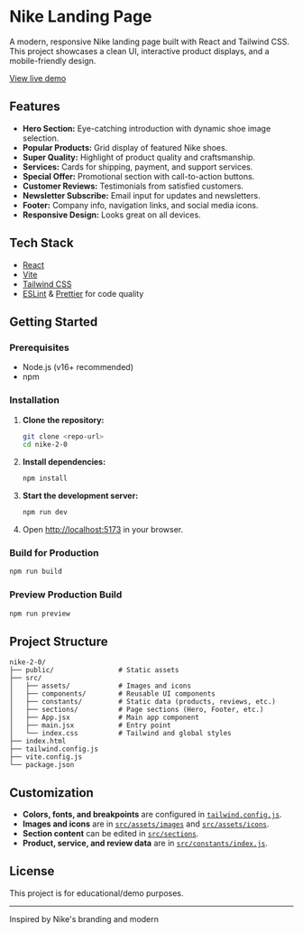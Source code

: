 # Nike Landing Page

A modern, responsive Nike landing page built with React and Tailwind CSS. This project showcases a clean UI, interactive product displays, and a mobile-friendly design.

[View live demo](https://nike-iota-sepia.vercel.app/)

## Features

- **Hero Section:** Eye-catching introduction with dynamic shoe image selection.
- **Popular Products:** Grid display of featured Nike shoes.
- **Super Quality:** Highlight of product quality and craftsmanship.
- **Services:** Cards for shipping, payment, and support services.
- **Special Offer:** Promotional section with call-to-action buttons.
- **Customer Reviews:** Testimonials from satisfied customers.
- **Newsletter Subscribe:** Email input for updates and newsletters.
- **Footer:** Company info, navigation links, and social media icons.
- **Responsive Design:** Looks great on all devices.

## Tech Stack

- [React](https://react.dev/)
- [Vite](https://vitejs.dev/)
- [Tailwind CSS](https://tailwindcss.com/)
- [ESLint](https://eslint.org/) & [Prettier](https://prettier.io/) for code quality

## Getting Started

### Prerequisites

- Node.js (v16+ recommended)
- npm

### Installation

1. **Clone the repository:**

   ```sh
   git clone <repo-url>
   cd nike-2-0
   ```

2. **Install dependencies:**

   ```sh
   npm install
   ```

3. **Start the development server:**

   ```sh
   npm run dev
   ```

4. Open [http://localhost:5173](http://localhost:5173) in your browser.

### Build for Production

```sh
npm run build
```

### Preview Production Build

```sh
npm run preview
```

## Project Structure

```
nike-2-0/
├── public/                # Static assets
├── src/
│   ├── assets/            # Images and icons
│   ├── components/        # Reusable UI components
│   ├── constants/         # Static data (products, reviews, etc.)
│   ├── sections/          # Page sections (Hero, Footer, etc.)
│   ├── App.jsx            # Main app component
│   ├── main.jsx           # Entry point
│   └── index.css          # Tailwind and global styles
├── index.html
├── tailwind.config.js
├── vite.config.js
└── package.json
```

## Customization

- **Colors, fonts, and breakpoints** are configured in [`tailwind.config.js`](tailwind.config.js).
- **Images and icons** are in [`src/assets/images`](src/assets/images) and [`src/assets/icons`](src/assets/icons).
- **Section content** can be edited in [`src/sections`](src/sections).
- **Product, service, and review data** are in [`src/constants/index.js`](src/constants/index.js).

## License

This project is for educational/demo purposes.

---

Inspired by Nike's branding and modern
